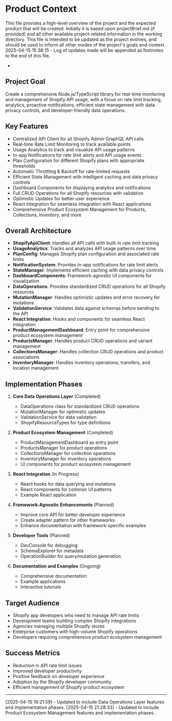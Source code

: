 # Product Context

This file provides a high-level overview of the project and the expected product that will be created. Initially it is based upon projectBrief.md (if provided) and all other available project-related information in the working directory. This file is intended to be updated as the project evolves, and should be used to inform all other modes of the project's goals and context.
2025-04-15 15:38:15 - Log of updates made will be appended as footnotes to the end of this file.

*

## Project Goal

Create a comprehensive Node.js/TypeScript library for real-time monitoring and management of Shopify API usage, with a focus on rate limit tracking, analytics, proactive notifications, efficient state management with data privacy controls, and developer-friendly data operations.

## Key Features

* Centralized API Client for all Shopify Admin GraphQL API calls
* Real-time Rate Limit Monitoring to track available points
* Usage Analytics to track and visualize API usage patterns
* In-app Notifications for rate limit alerts and API usage events
* Plan Configuration for different Shopify plans with appropriate thresholds
* Automatic Throttling & Backoff for rate-limited requests
* Efficient State Management with intelligent caching and data privacy controls
* Dashboard Components for displaying analytics and notifications
* Full CRUD Operations for all Shopify resources with validation
* Optimistic Updates for better user experience
* React Integration for seamless integration with React applications
* Comprehensive Product Ecosystem Management for Products, Collections, Inventory, and more

## Overall Architecture

* **ShopifyApiClient**: Handles all API calls with built-in rate limit tracking
* **UsageAnalytics**: Tracks and analyzes API usage patterns over time
* **PlanConfig**: Manages Shopify plan configuration and associated rate limits
* **NotificationSystem**: Provides in-app notifications for rate limit alerts
* **StateManager**: Implements efficient caching with data privacy controls
* **DashboardComponents**: Framework-agnostic UI components for visualization
* **DataOperations**: Provides standardized CRUD operations for all Shopify resources
* **MutationManager**: Handles optimistic updates and error recovery for mutations
* **ValidationService**: Validates data against schemas before sending to the API
* **React Integration**: Hooks and components for seamless React integration
* **ProductManagementDashboard**: Entry point for comprehensive product ecosystem management
* **ProductsManager**: Handles product CRUD operations and variant management
* **CollectionsManager**: Handles collection CRUD operations and product associations
* **InventoryManager**: Handles inventory operations, transfers, and location management

## Implementation Phases

1. **Core Data Operations Layer** (Completed)
   - DataOperations class for standardized CRUD operations
   - MutationManager for optimistic updates
   - ValidationService for data validation
   - ShopifyResourceTypes for type definitions

2. **Product Ecosystem Management** (Completed)
   - ProductManagementDashboard as entry point
   - ProductsManager for product operations
   - CollectionsManager for collection operations
   - InventoryManager for inventory operations
   - UI components for product ecosystem management

3. **React Integration** (In Progress)
   - React hooks for data querying and mutations
   - React components for common UI patterns
   - Example React application

4. **Framework-Agnostic Enhancements** (Planned)
   - Improve core API for better developer experience
   - Create adapter pattern for other frameworks
   - Enhance documentation with framework-specific examples

5. **Developer Tools** (Planned)
   - DevConsole for debugging
   - SchemaExplorer for metadata
   - OperationBuilder for query/mutation generation

6. **Documentation and Examples** (Ongoing)
   - Comprehensive documentation
   - Example applications
   - Interactive tutorials

## Target Audience

* Shopify app developers who need to manage API rate limits
* Development teams building complex Shopify integrations
* Agencies managing multiple Shopify stores
* Enterprise customers with high-volume Shopify operations
* Developers requiring comprehensive product ecosystem management

## Success Metrics

* Reduction in API rate limit issues
* Improved developer productivity
* Positive feedback on developer experience
* Adoption by the Shopify developer community
* Efficient management of Shopify product ecosystem

---

[2025-04-15 19:21:59] - Updated to include Data Operations Layer features and implementation phases.
[2025-04-15 21:28:33] - Updated to include Product Ecosystem Management features and implementation phases.